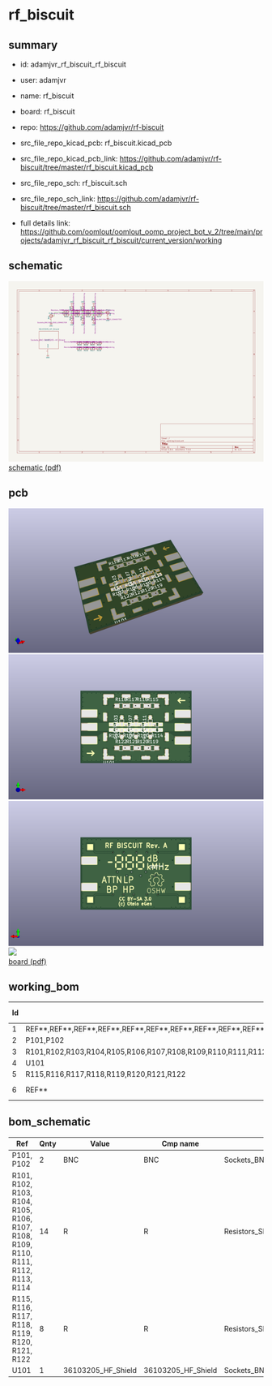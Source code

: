 # rf_biscuit
 
## summary 
* id: adamjvr_rf_biscuit_rf_biscuit
* user: adamjvr
* name: rf_biscuit
* board: rf_biscuit
* repo: https://github.com/adamjvr/rf-biscuit
* src_file_repo_kicad_pcb: rf_biscuit.kicad_pcb
* src_file_repo_kicad_pcb_link: https://github.com/adamjvr/rf-biscuit/tree/master/rf_biscuit.kicad_pcb


* src_file_repo_sch: rf_biscuit.sch
* src_file_repo_sch_link: https://github.com/adamjvr/rf-biscuit/tree/master/rf_biscuit.sch
* full details link: https://github.com/oomlout/oomlout_oomp_project_bot_v_2/tree/main/projects/adamjvr_rf_biscuit_rf_biscuit/current_version/working  

## schematic  
![](working_schematic_600.png)  
[schematic (pdf)](working_schematic.pdf) 






















## pcb  
![](working_3d_600.png) 
![](working_3d_front_600.png)  
![](working_3d_back_600.png)  
![](working_600.png)  
[board (pdf)](working.pdf)  

## working_bom
| Id | Designator | Footprint | Quantity | Designation | Supplier and ref |  | None | 
| --- | --- | --- | --- | --- | --- | --- | --- | 
| 1 | REF**,REF**,REF**,REF**,REF**,REF**,REF**,REF**,REF**,REF**,REF**,REF**,REF**,REF**,REF**,REF**,REF**,REF**,REF**,REF**,REF**,REF**,REF**,REF**,REF**,REF**,REF**,REF**,REF**,REF**,REF**,REF**,REF**,REF**,REF**,REF**,REF**,REF** | StichVIA | 38 | StichVIA |  |  | [''] | 
| 2 | P101,P102 | SMA_EDGE_CONNECTOR | 2 | BNC |  |  | [''] | 
| 3 | R101,R102,R103,R104,R105,R106,R107,R108,R109,R110,R111,R112,R113,R114 | R_0603_HandSoldering | 14 | R |  |  | [''] | 
| 4 | U101 | 36103205-HF_Shield | 1 | 36103205_HF_Shield |  |  | [''] | 
| 5 | R115,R116,R117,R118,R119,R120,R121,R122 | R_0805_HandSoldering | 8 | R |  |  | [''] | 
| 6 | REF** | Symbol_OSHW-Logo_Mask | 1 | Symbol_OSHW-Logo_Mask |  |  | [''] | 


## bom_schematic
| Ref | Qnty | Value | Cmp name | Footprint | Description | Vendor | DNP | 
| --- | --- | --- | --- | --- | --- | --- | --- | 
| P101, P102 | 2 | BNC | BNC | Sockets_BNC:SMA_EDGE_CONNECTOR |  |  |  | 
| R101, R102, R103, R104, R105, R106, R107, R108, R109, R110, R111, R112, R113, R114 | 14 | R | R | Resistors_SMD:R_0603_HandSoldering |  |  |  | 
| R115, R116, R117, R118, R119, R120, R121, R122 | 8 | R | R | Resistors_SMD:R_0805_HandSoldering |  |  |  | 
| U101 | 1 | 36103205_HF_Shield | 36103205_HF_Shield | Sockets_BNC:36103205-HF_Shield |  |  |  | 



